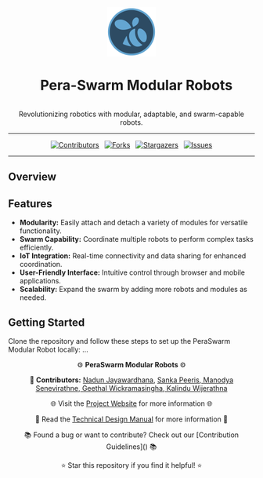 <div align="center">
  <img src="/docs/images/pera-swarm-logo.png" alt="PeraSwarm Modular Robot Logo" width="100">
  <h1 style="display: inline-block; margin-left: 20px;">Pera-Swarm Modular Robots</h1>
  <p>Revolutionizing robotics with modular, adaptable, and swarm-capable robots.</p>

</div>

___

<div align="center">

[![Contributors][contributors-shield]](https://github.com/cepdnaclk/e19-3yp-Pera-Swarm-Modular-Robots/graphs/contributors)&ensp;
[![Forks][forks-shield]](https://github.com/cepdnaclk/e19-3yp-Pera-Swarm-Modular-Robots/network/members)&ensp;
[![Stargazers][stars-shield]](https://github.com/cepdnaclk/e19-3yp-Pera-Swarm-Modular-Robots/stargazers)&ensp;
[![Issues][issues-shield]](https://github.com/cepdnaclk/e19-3yp-Pera-Swarm-Modular-Robots/issues)

</div>

<!-- MARKDOWN LINKS & IMAGES -->
<!-- https://www.markdownguide.org/basic-syntax/#reference-style-links -->
[contributors-shield]: https://img.shields.io/github/contributors/cepdnaclk/e19-3yp-Pera-Swarm-Modular-Robots.svg?style=for-the-badge
[forks-shield]: https://img.shields.io/github/forks/cepdnaclk/e19-3yp-Pera-Swarm-Modular-Robots.svg?style=for-the-badge
[stars-shield]: https://img.shields.io/github/stars/cepdnaclk/e19-3yp-Pera-Swarm-Modular-Robots.svg?style=for-the-badge
[issues-shield]: https://img.shields.io/github/issues/cepdnaclk/e19-3yp-Pera-Swarm-Modular-Robots.svg?style=for-the-badge

---

## Overview


## Features
- **Modularity:** Easily attach and detach a variety of modules for versatile functionality.
- **Swarm Capability:** Coordinate multiple robots to perform complex tasks efficiently.
- **IoT Integration:** Real-time connectivity and data sharing for enhanced coordination.
- **User-Friendly Interface:** Intuitive control through browser and mobile applications.
- **Scalability:** Expand the swarm by adding more robots and modules as needed.

## Getting Started
Clone the repository and follow these steps to set up the PeraSwarm Modular Robot locally:
...

<div align="center">
  <p>⚙️ <b>PeraSwarm Modular Robots </b> ⚙️</p>
  <p>👥 <b>Contributors:</b> <a href="https://github.com/nandun00">Nadun Jayawardhana</a>, <a href=https://github.com/sanka-p> Sanka Peeris</a>,<a href=https://github.com/manodyaSenevirathne> Manodya Senevirathne</a>,<a href=https://github.com/GeethalWickramasinghe> Geethal Wickramasingha</a>,<a href=https://github.com/KalinduWijerathna> Kalindu Wijerathna</a></p>
  <p>🌐 Visit the <a href=https://cepdnaclk.github.io/e19-3yp-Pera-Swarm-Modular-Robots/>Project Website</a> for more information 🌐</p>
  <p>📃 Read the <a href=https://github.com/cepdnaclk/e19-3yp-Pera-Swarm-Modular-Robots/wiki/Home>Technical Design Manual</a> for more information 📃</p>
  <p>📚 Found a bug or want to contribute? Check out our [Contribution Guidelines](<link-to-your-contribution-guidelines>) 📚</p> 
  <p>⭐️ Star this repository if you find it helpful! ⭐️</p>
</div>

